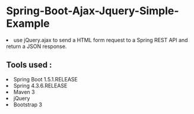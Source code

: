 # Spring-Boot-Ajax-Jquery-Simple-Example
<li>use jQuery.ajax to send a HTML form request to a Spring REST API and return a JSON response. </li>

## Tools used :

<li>Spring Boot 1.5.1.RELEASE</li>
<li>Spring 4.3.6.RELEASE</li>
<li>Maven 3</li>
<li>jQuery</li>
<li>Bootstrap 3</li>
